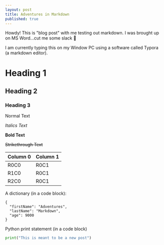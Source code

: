 ```yaml
---
layout: post
title: Adventures in Markdown
published: true
---
```



Howdy! This is "blog post" with me testing out markdown. I was brought up on MS Word...cut me some slack 🤣

I am currently typing this on my Window PC using a software called Typora (a markdown editor).

# Heading 1 

## Heading 2

### Heading 3

Normal Text

*Italics Text*

**Bold Text**

~~Strikethrough Text~~



| Column 0 | Column 1 |
| --- | ----------- |
| R0C0 | R0C1 |
| R1C0 | R0C1 |
| R2C0 | R0C1 |

A dictionary (in a code block):


```
{
  "firstName": "Adventures",
  "lastName": "Markdown",
  "age": 9000
}
```

Python print statement (in a code block)

```python
print("This is meant to be a new post")
```


